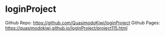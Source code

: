 # loginProject

Github Repo: https://github.com/QuasimodoKiwi/loginProject
Github Pages: https://quasimodokiwi.github.io/loginProject/project115.html